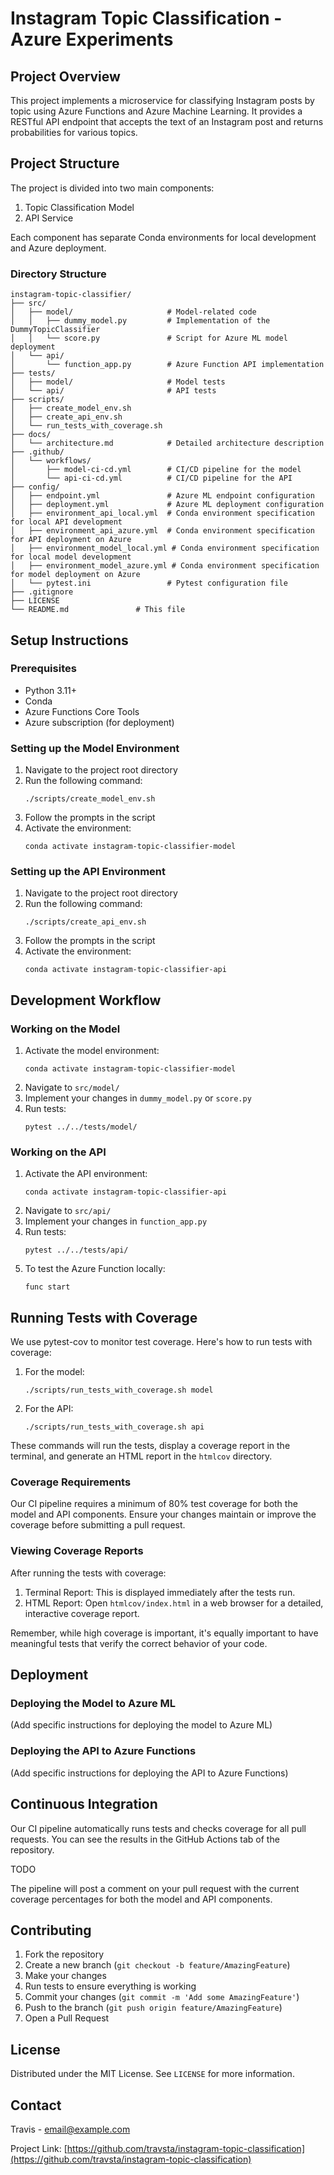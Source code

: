 # Instagram Topic Classification - Azure Experiments

## Project Overview
This project implements a microservice for classifying Instagram posts by topic using Azure Functions and Azure Machine Learning. It provides a RESTful API endpoint that accepts the text of an Instagram post and returns probabilities for various topics.

## Project Structure
The project is divided into two main components:
1. Topic Classification Model
2. API Service

Each component has separate Conda environments for local development and Azure deployment.

### Directory Structure
```
instagram-topic-classifier/
├── src/
│   ├── model/                     # Model-related code
│   │   ├── dummy_model.py         # Implementation of the DummyTopicClassifier
│   │   └── score.py               # Script for Azure ML model deployment
│   └── api/
│       └── function_app.py        # Azure Function API implementation
├── tests/
│   ├── model/                     # Model tests
│   └── api/                       # API tests
├── scripts/
│   ├── create_model_env.sh
│   ├── create_api_env.sh
│   └── run_tests_with_coverage.sh
├── docs/
│   └── architecture.md            # Detailed architecture description
├── .github/
│   └── workflows/
│       ├── model-ci-cd.yml        # CI/CD pipeline for the model
│       └── api-ci-cd.yml          # CI/CD pipeline for the API
├── config/
│   ├── endpoint.yml               # Azure ML endpoint configuration
│   ├── deployment.yml             # Azure ML deployment configuration
│   ├── environment_api_local.yml  # Conda environment specification for local API development
│   ├── environment_api_azure.yml  # Conda environment specification for API deployment on Azure
│   ├── environment_model_local.yml # Conda environment specification for local model development
│   ├── environment_model_azure.yml # Conda environment specification for model deployment on Azure
│   └── pytest.ini                 # Pytest configuration file
├── .gitignore
├── LICENSE
└── README.md               # This file
```

## Setup Instructions

### Prerequisites
- Python 3.11+
- Conda
- Azure Functions Core Tools
- Azure subscription (for deployment)

### Setting up the Model Environment
1. Navigate to the project root directory
2. Run the following command:
   ```
   ./scripts/create_model_env.sh
   ```
3. Follow the prompts in the script
4. Activate the environment:
   ```
   conda activate instagram-topic-classifier-model
   ```

### Setting up the API Environment
1. Navigate to the project root directory
2. Run the following command:
   ```
   ./scripts/create_api_env.sh
   ```
3. Follow the prompts in the script
4. Activate the environment:
   ```
   conda activate instagram-topic-classifier-api
   ```

## Development Workflow

### Working on the Model
1. Activate the model environment:
   ```
   conda activate instagram-topic-classifier-model
   ```
2. Navigate to `src/model/`
3. Implement your changes in `dummy_model.py` or `score.py`
4. Run tests:
   ```
   pytest ../../tests/model/
   ```

### Working on the API
1. Activate the API environment:
   ```
   conda activate instagram-topic-classifier-api
   ```
2. Navigate to `src/api/`
3. Implement your changes in `function_app.py`
4. Run tests:
   ```
   pytest ../../tests/api/
   ```
5. To test the Azure Function locally:
   ```
   func start
   ```

## Running Tests with Coverage

We use pytest-cov to monitor test coverage. Here's how to run tests with coverage:

1. For the model:
   ```
   ./scripts/run_tests_with_coverage.sh model
   ```

2. For the API:
   ```
   ./scripts/run_tests_with_coverage.sh api
   ```

These commands will run the tests, display a coverage report in the terminal, and generate an HTML report in the `htmlcov` directory.

### Coverage Requirements

Our CI pipeline requires a minimum of 80% test coverage for both the model and API components. Ensure your changes maintain or improve the coverage before submitting a pull request.

### Viewing Coverage Reports

After running the tests with coverage:

1. Terminal Report: This is displayed immediately after the tests run.
2. HTML Report: Open `htmlcov/index.html` in a web browser for a detailed, interactive coverage report.

Remember, while high coverage is important, it's equally important to have meaningful tests that verify the correct behavior of your code.

## Deployment

### Deploying the Model to Azure ML
(Add specific instructions for deploying the model to Azure ML)

### Deploying the API to Azure Functions
(Add specific instructions for deploying the API to Azure Functions)

## Continuous Integration

Our CI pipeline automatically runs tests and checks coverage for all pull requests. You can see the results in the GitHub Actions tab of the repository.

TODO

The pipeline will post a comment on your pull request with the current coverage percentages for both the model and API components.

## Contributing
1. Fork the repository
2. Create a new branch (`git checkout -b feature/AmazingFeature`)
3. Make your changes
4. Run tests to ensure everything is working
5. Commit your changes (`git commit -m 'Add some AmazingFeature'`)
6. Push to the branch (`git push origin feature/AmazingFeature`)
7. Open a Pull Request

## License
Distributed under the MIT License. See `LICENSE` for more information.

## Contact
Travis - email@example.com

Project Link: [https://github.com/travsta/instagram-topic-classification](https://github.com/travsta/instagram-topic-classification)
